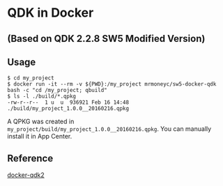 QDK in Docker
============================================
(Based on QDK 2.2.8 SW5 Modified Version)
---------------------------------------


Usage
---------------------------------------
```
$ cd my_project
$ docker run -it --rm -v ${PWD}:/my_project mrmoneyc/sw5-docker-qdk bash -c "cd /my_project; qbuild"
$ ls -l ./build/*.qpkg
-rw-r--r--  1 u  u  936921 Feb 16 14:48 ./build/my_project_1.0.0__20160216.qpkg
```

A QPKG was created in `my_project/build/my_project_1.0.0__20160216.qpkg`. You can manually install it in App Center.


Reference
---------------------------------------
[docker-qdk2](https://github.com/fcwu/docker-qdk2)
